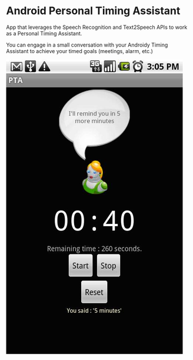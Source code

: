 # Android Personal Timing Assistant

App that leverages the Speech Recognition and Text2Speech APIs to work
as a Personal Timing Assistant.

You can engage in a small conversation with your Androidy Timing
Assistant to achieve your timed goals (meetings, alarm, etc.)

![](https://github.com/fcarriedo/android-pta/raw/master/pta.jpg)
